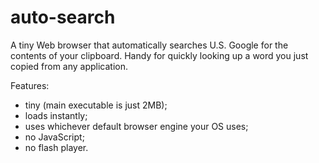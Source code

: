 # auto-search
A tiny Web browser that automatically searches U.S. Google for the contents of your clipboard. Handy for quickly looking up a word you just copied from any application.

Features:
- tiny (main executable is just 2MB);
- loads instantly;
- uses whichever default browser engine your OS uses;
- no JavaScript;
- no flash player.
